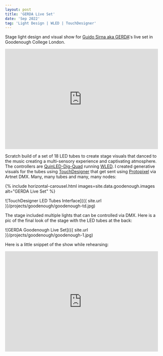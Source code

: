 ```yaml
---
layout: post
title: 'GERDA Live Set'
date: 'Sep 2022'
tag: 'Light Design | WLED | TouchDesigner'
---
```

Stage light design and visual show for [Guido Sirna aka GERDA](https://www.instagram.com/gerdamusic/)'s live set in Goodenough College London.

<iframe width="100%" height="330" src="https://www.youtube.com/embed/2V767Lr76cc" frameborder="0" allowfullscreen></iframe>

Scratch build of a set of 18 LED tubes to create stage visuals that danced to the music creating a multi-sensory experience and captivating atmosphere. The controllers are [QuinLED-Dig-Quad](https://quinled.info/quinled-dig-quad/) running [WLED](https://kno.wled.ge/). I created generative visuals for the tubes using [TouchDesigner](https://derivative.ca/) that get sent using [Protopixel](https://www.protopixel.io/) via Artnet DMX. Many, many tubes and many, many nodes:

{% include horizontal-carousel.html images=site.data.goodenough.images alt="GERDA Live Set" %}

![TouchDesigner LED Tubes Interface]({{ site.url }}/projects/goodenough/goodenough-td.jpg)

The stage included multiple lights that can be controlled via DMX. Here is a pic of the final look of the stage with the LED tubes at the back:

![GERDA Goodenough Live Set]({{ site.url }}/projects/goodenough/goodenough-1.jpg)

Here is a little snippet of the show while rehearsing:
<iframe width="100%" height="330" src="https://www.youtube.com/embed/tK-FrIBKI6Q" frameborder="0" allowfullscreen></iframe>